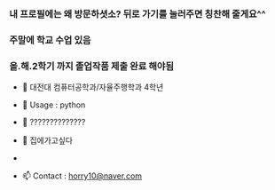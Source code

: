 ### 내 프로필에는 왜 방문하셧소? 뒤로 가기를 눌러주면 칭찬해 줄게요^^

### 주말에 학교 수업 있음

### 올.해.2학기 까지 졸업작품 제출 완료 해야됨


- 🔭 대전대 컴퓨터공학과/자율주행학과 4학년 

- 🌱 Usage : python

- 👯 ??????????????

- 💬 집에가고싶다
- 
- 📫 Contact : horry10@naver.com


